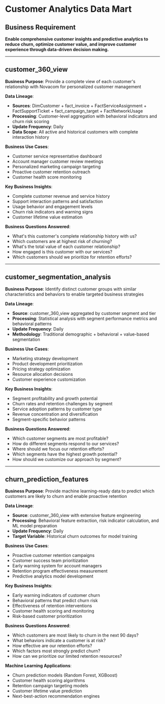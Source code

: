 # Customer Analytics Data Mart

## Business Requirement
**Enable comprehensive customer insights and predictive analytics to reduce churn, optimize customer value, and improve customer experience through data-driven decision making.**

---

## customer_360_view
**Business Purpose**: Provide a complete view of each customer's relationship with Novacom for personalized customer management

**Data Lineage**: 
- **Sources**: DimCustomer + fact_invoice + FactServiceAssignment + FactSupportTicket + fact_campaign_target + FactNetworkUsage
- **Processing**: Customer-level aggregation with behavioral indicators and churn risk scoring
- **Update Frequency**: Daily
- **Data Scope**: All active and historical customers with complete interaction history

**Business Use Cases**:
- Customer service representative dashboard
- Account manager customer review meetings
- Personalized marketing campaign targeting
- Proactive customer retention outreach
- Customer health score monitoring

**Key Business Insights**:
- Complete customer revenue and service history
- Support interaction patterns and satisfaction
- Usage behavior and engagement levels
- Churn risk indicators and warning signs
- Customer lifetime value estimation

**Business Questions Answered**:
- What's this customer's complete relationship history with us?
- Which customers are at highest risk of churning?
- What's the total value of each customer relationship?
- How engaged is this customer with our services?
- Which customers should we prioritize for retention efforts?

---

## customer_segmentation_analysis
**Business Purpose**: Identify distinct customer groups with similar characteristics and behaviors to enable targeted business strategies

**Data Lineage**: 
- **Source**: customer_360_view aggregated by customer segment and tier
- **Processing**: Statistical analysis with segment performance metrics and behavioral patterns
- **Update Frequency**: Daily
- **Methodology**: Traditional demographic + behavioral + value-based segmentation

**Business Use Cases**:
- Marketing strategy development
- Product development prioritization
- Pricing strategy optimization
- Resource allocation decisions
- Customer experience customization

**Key Business Insights**:
- Segment profitability and growth potential
- Churn rates and retention challenges by segment
- Service adoption patterns by customer type
- Revenue concentration and diversification
- Segment-specific behavior patterns

**Business Questions Answered**:
- Which customer segments are most profitable?
- How do different segments respond to our services?
- Where should we focus our retention efforts?
- Which segments have the highest growth potential?
- How should we customize our approach by segment?

---

## churn_prediction_features
**Business Purpose**: Provide machine learning-ready data to predict which customers are likely to churn and enable proactive retention

**Data Lineage**: 
- **Source**: customer_360_view with extensive feature engineering
- **Processing**: Behavioral feature extraction, risk indicator calculation, and ML model preparation
- **Update Frequency**: Daily
- **Target Variable**: Historical churn outcomes for model training

**Business Use Cases**:
- Proactive customer retention campaigns
- Customer success team prioritization
- Early warning system for account managers
- Retention program effectiveness measurement
- Predictive analytics model development

**Key Business Insights**:
- Early warning indicators of customer churn
- Behavioral patterns that predict churn risk
- Effectiveness of retention interventions
- Customer health scoring and monitoring
- Risk-based customer prioritization

**Business Questions Answered**:
- Which customers are most likely to churn in the next 90 days?
- What behaviors indicate a customer is at risk?
- How effective are our retention efforts?
- Which factors most strongly predict churn?
- How can we prioritize our limited retention resources?

**Machine Learning Applications**:
- Churn prediction models (Random Forest, XGBoost)
- Customer health scoring algorithms
- Retention campaign targeting models
- Customer lifetime value prediction
- Next-best-action recommendation engines